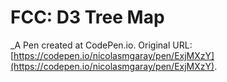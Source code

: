 # FCC: D3 Tree Map
 _A Pen created at CodePen.io. Original URL: [https://codepen.io/nicolasmgaray/pen/ExjMXzY](https://codepen.io/nicolasmgaray/pen/ExjMXzY).

 